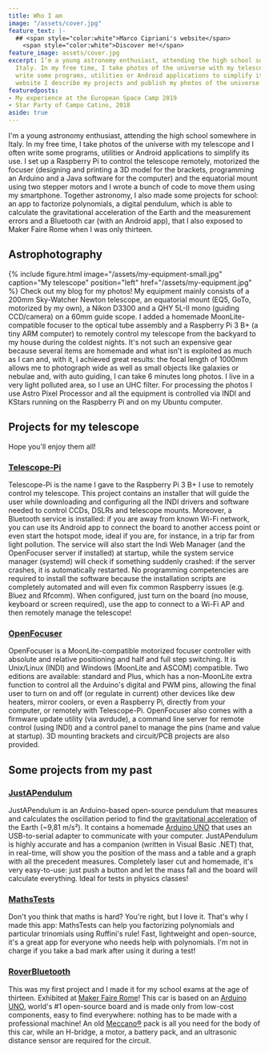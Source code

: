 ```yaml
---
title: Who I am
image: "/assets/cover.jpg"
feature_text: |-
  ## <span style="color:white">Marco Cipriani's website</span>
    <span style="color:white">Discover me!</span>
feature_image: assets/cover.jpg
excerpt: I’m a young astronomy enthusiast, attending the high school somewhere in
  Italy. In my free time, I take photos of the universe with my telescope and I often
  write some programs, utilities or Android applications to simplify its use. In my
  website I describe my projects and publish my photos of the universe.
featuredposts:
- My experience at the European Space Camp 2019
- Star Party of Campo Catino, 2018
aside: true
---
```


I'm a young astronomy enthusiast, attending the high school somewhere in Italy. In my free time, I take photos of the universe with my telescope and I often write some programs, utilities or Android applications to simplify its use. I set up a Raspberry Pi to control the telescope remotely, motorized the focuser (designing and printing a 3D model for the brackets, programming an Arduino and a Java software for the computer) and the equatorial mount using two stepper motors and I wrote a bunch of code to move them using my smartphone. Together astronomy, I also made some projects for school: an app to factorize polynomials, a digital pendulum, which is able to calculate the gravitational acceleration of the Earth and the measurement errors and a Bluetooth car (with an Android app), that I also exposed to Maker Faire Rome when I was only thirteen.

## Astrophotography
{% include figure.html image="/assets/my-equipment-small.jpg" caption="My telescope" position="left" href="/assets/my-equipment.jpg" %}
Check out my blog for my photos!
My equipment mainly consists of a 200mm Sky-Watcher Newton telescope, an equatorial mount (EQ5, GoTo, motorized by my own), a Nikon D3300 and a QHY 5L-II mono (guiding CCD/camera) on a 60mm guide scope. I added a homemade MoonLite-compatible focuser to the optical tube assembly and a Raspberry Pi 3 B+ (a tiny ARM computer) to remotely control my telescope from the backyard to my house during the coldest nights. It's not such an expensive gear because several items are homemade and what isn't is exploited as much as I can and, with it, I achieved great results: the focal length of 1000mm allows me to photograph wide as well as small objects like galaxies or nebulae and, with auto guiding, I can take 6 minutes long photos. I live in a very light polluted area, so I use an UHC filter. For processing the photos I use Astro Pixel Processor and all the equipment is controlled via INDI and KStars running on the Raspberry Pi and on my Ubuntu computer.

## Projects for my telescope
Hope you'll enjoy them all!

### [Telescope-Pi](projects/Telescope-Pi)
Telescope-Pi is the name I gave to the Raspberry Pi 3 B+ I use to remotely control my telescope. This project contains an installer that will guide the user while downloading and configuring all the INDI drivers and software needed to control CCDs, DSLRs and telescope mounts. Moreover, a Bluetooth service is installed: if you are away from known Wi-Fi network, you can use its Android app to connect the board to another access point or even start the hotspot mode, ideal if you are, for instance, in a trip far from light pollution. The service will also start the Indi Web Manager (and the OpenFocuser server if installed) at startup, while the system service manager (systemd) will check if something suddenly crashed: if the server crashes, it is automatically restarted. No programming competencies are required to install the software because the installation scripts are completely automated and will even fix common Raspberry issues (e.g. Bluez and Rfcomm). When configured, just turn on the board (no mouse, keyboard or screen required), use the app to connect to a Wi-Fi AP and then remotely manage the telescope!

### [OpenFocuser](projects/OpenFocuser)
OpenFocuser is a MoonLite-compatible motorized focuser controller with absolute and relative positioning and half and full step switching. It is Unix/Linux (INDI) and Windows (MoonLite and ASCOM) compatible. Two editions are available: standard and Plus, which has a non-MoonLite extra function to control all the Arduino's digital and PWM pins, allowing the final user to turn on and off (or regulate in current) other devices like dew heaters, mirror coolers, or even a Raspberry Pi, directly from your computer, or remotely with Telescope-Pi. OpenFocuser also comes with a firmware update utility (via avrdude), a command line server for remote control (using INDI) and a control panel to manage the pins (name and value at startup). 3D mounting brackets and circuit/PCB projects are also provided.

## Some projects from my past

### [JustAPendulum](projects/JustAPendulum)
JustAPendulum is an Arduino-based open-source pendulum that measures and calculates the oscillation period to find the [gravitational acceleration](https://en.wikipedia.org/wiki/Gravitational_acceleration) of the Earth (~9,81 m/s²). It contains a homemade [Arduino UNO](https://www.arduino.cc/en/Main/ArduinoBoardUno) that uses an USB-to-serial adapter to communicate with your computer. JustAPendulum is highly accurate and has a companion (written in Visual Basic .NET) that, in real-time, will show you the position of the mass and a table and a graph with all the precedent measures. Completely laser cut and homemade, it's very easy-to-use: just push a button and let the mass fall and the board will calculate everything. Ideal for tests in physics classes!

### [MathsTests](projects/MathsTests)
Don't you think that maths is hard? You're right, but I love it. That's why I made this app: MathsTests can help you factorizing polynomials and particular trinomials using Ruffini's rule! Fast, lightweight and open-source, it's a great app for everyone who needs help with polynomials. I'm not in charge if you take a bad mark after using it during a test!

### [RoverBluetooth](projects/RoverBluetooth)
This was my first project and I made it for my school exams at the age of thirteen. Exhibited at  [Maker Faire Rome](http://www.makerfairerome.eu/)! This car is based on an [Arduino UNO](https://www.arduino.cc/en/Main/ArduinoBoardUno), world's #1 open-source board and is made only from low-cost components, easy to find everywhere: nothing has to be made with a professional machine! An old [Meccano®](http://www.meccano.com/) pack is all you need for the body of this car, while an H-bridge,  a motor, a battery pack, and an ultrasonic distance sensor are required for the circuit.